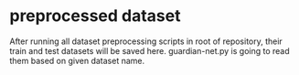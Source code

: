 # preprocessed dataset

After running all dataset preprocessing scripts in root of repository, their train and test datasets
will be saved here. guardian-net.py is going to read them based on given dataset name.